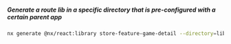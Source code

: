 ##### Generate a route lib in a specific directory that is pre-configured with a certain parent app

```bash
nx generate @nx/react:library store-feature-game-detail --directory=libs/store/feature-game-detail --appProject=store
```
